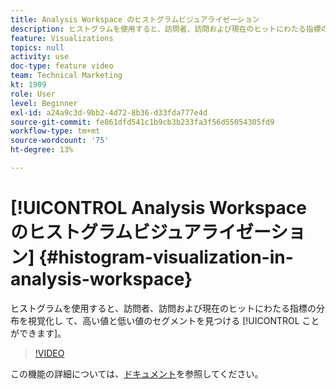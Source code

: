 ```yaml
---
title: Analysis Workspace のヒストグラムビジュアライゼーション
description: ヒストグラムを使用すると、訪問者、訪問および現在のヒットにわたる指標の分布を視覚化して、高い値および低い値のセグメントを見つけることができます。
feature: Visualizations
topics: null
activity: use
doc-type: feature video
team: Technical Marketing
kt: 1909
role: User
level: Beginner
exl-id: a24a9c3d-9bb2-4d72-8b36-d33fda777e4d
source-git-commit: fe861dfd541c1b9cb3b233fa3f56d55054305fd9
workflow-type: tm+mt
source-wordcount: '75'
ht-degree: 13%

---
```


# [!UICONTROL Analysis Workspace のヒストグラムビジュアライゼーション] {#histogram-visualization-in-analysis-workspace}

 ヒストグラムを使用すると、訪問者、訪問および現在のヒットにわたる指標の分布を視覚化し  て、高い値と低い値のセグメントを見つける [!UICONTROL ことができます]。

>[!VIDEO](https://video.tv.adobe.com/v/23725/?quality=12)

この機能の詳細については、[ドキュメント](https://experienceleague.adobe.com/docs/analytics/analyze/analysis-workspace/visualizations/histogram.html?lang=en)を参照してください。
